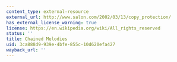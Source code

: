 ```yaml
---
content_type: external-resource
external_url: http://www.salon.com/2002/03/13/copy_protection/
has_external_license_warning: true
license: https://en.wikipedia.org/wiki/All_rights_reserved
status: ''
title: Chained Melodies
uid: 3ca888d9-939e-4bfe-855c-10d620efa427
wayback_url: ''
---
```

